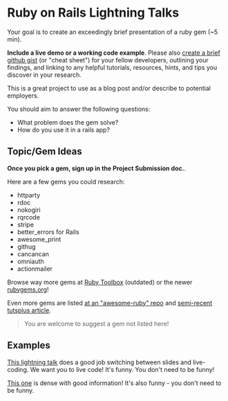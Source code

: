 # Ruby on Rails Lightning Talks

Your goal is to create an exceedingly brief presentation of a ruby gem (~5 min).


**Include a live demo or a working code example**. Please also [create a brief github gist](https://help.github.com/articles/creating-gists/) (or "cheat sheet") for your fellow developers, outlining your findings, and linking to any helpful tutorials, resources, hints, and tips you discover in your research. 

This is a great project to use as a blog post and/or describe to potential employers.

You should aim to answer the following questions:

- What problem does the gem solve?
- How do you use it in a rails app?

## Topic/Gem Ideas

**Once you pick a gem, sign up in the Project Submission doc.**.

Here are a few gems you could research: 

* httparty
* rdoc
* nokogiri
* rqrcode
* stripe
* better_errors for Rails
* awesome_print
* githug
* cancancan
* omniauth
* actionmailer

Browse way more gems at  [Ruby Toolbox](https://www.ruby-toolbox.com/) (outdated) or the newer [rubygems.org](https://rubygems.org/)!

Even more gems are listed [at an "awesome-ruby" repo](https://github.com/markets/awesome-ruby) and [semi-recent tutsplus article](http://code.tutsplus.com/articles/24-extremely-useful-ruby-gems-for-web-development--net-23863).


> You are welcome to suggest a gem not listed here!

## Examples

[This lightning talk](https://www.destroyallsoftware.com/talks/wat) does a good job switching between slides and live-coding. We want you to live code! It's funny. You don't need to be funny!

[This one](https://www.youtube.com/watch?v=i4cryg-q_YM) is dense with good information! It's also funny - you don't need to be funny.

<!--
## Part II - Project-Based Talk

Now that you've had more experience investigating gems and technologies for a project, prepare another lightning talk!

You could talk about another gem like devise, a feature of Rails like mailers, or a front-end technology like SASS/SCSS. It should be something we haven't covered as a group.  

Try to tie your talk to something you worked on during your project - maybe:

- something you explored for the project, 
- something that solves a problem you encountered during the project,
- something you would want to incorporate into a future version of the project, 
- or something you're excited to use for a different project that feels more feasible after the last project.


**Once you pick your new topic, sign up a second time in [this google doc](https://docs.google.com/spreadsheets/d/1L-gFsFvXYKqLjJe28th0F98fgQJ3rZ3XwlXTlr7jquc/edit?usp=sharing)**. You should not have the same topic as someone else on your team.

Again, write a gist and prepare a demo if possible.  You should aim to answer the following questions:

- What about a previous project inspired you to investigate this topic?
- What problem does the tool you're describing solve?
- How do you use it in a rails app?
-->
